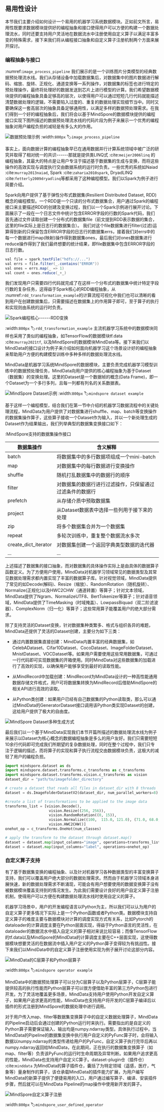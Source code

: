 ## 易用性设计

本节我们主要介绍如何设计一个易用的机器学习系统数据模块。正如前文所言，易用性既要求数据模块提供好的编程抽象和接口使得用户可以方便的构建一个数据处理流水，同时还要支持用户灵活地在数据流水中注册使用自定义算子以满足丰富多变的特殊需求，接下来我们将从编程接口抽象和自定义算子注册机制两个方面来展开探讨。

### 编程抽象与接口

 :numref:`image_process_pipeline` 我们展示的是一个训练图片分类模型的经典数据预处理流水线。我们从存储设备中加载数据集后，对数据集中的图片数据进行解码、缩放、旋转、正规化、通道变换等一系列操作，对数据集的标签也进行特定的预处理操作，最终将处理好的数据发送到芯片上进行模型的计算。我们希望数据模块提供的编程抽象具备足够高的层次，以使得用户可以通过短短几行代码就能描述清楚数据处理的逻辑，不需要陷入过度的、重复的数据处理实现细节当中。同时又要确保这一套高层次的抽象具备足够通用性，以满足多样的数据预处理需求。在我们得到一个好的编程抽象后，我们将会以基于MindSpore的数据模块提供的编程接口实现下图所描述的数据预处理流水线的代码片段为例子来展示一个优秀的编程抽象对用户编程负担的减轻是有多么大的作用。

![数据预处理示例](../img/ch07/7.2/image_process_pipeline.png)
:width:`800px`
:label:`image_process_pipeline`


事实上，面向数据计算的编程抽象早已在通用数据并行计算系统领域中被广泛的研究并取得了相对统一的共识------那就是提供类LINQ式 :cite:`meijer2006linq` 的编程抽象，其最大的特点是让用户专注于描述基于数据集的生成与变换，而将这些操作的高效实现与调度执行交由数据系统的运行时负责。一些优秀的系统如Naiad :cite:`murray2013naiad`,
Spark :cite:`zaharia2010spark`, DryadLINQ :cite:`fetterly2009dryadlinq`等都采用了这种编程模型。我们以Spark为例子进行简要介绍。

Spark向用户提供了基于弹性分布式数据集(Resilient Distributed Dataset, RDD)概念的编程模型。一个RDD是一个只读的分布式数据集合，用户通过Spark的编程接口来主要描述RDD的创建及变换过程，我们以一个Spark示例进行展开讨论。下面展示了一段在一个日志文件中统计包含ERROR字段的行数的Spark代码，我们首先通过文件读取创建一个分布式的数据集file（前文提到RDD表示数据的集合，这里的file实际上是日志行的数据集合）。
我们对这个file数据集进行filter(过滤)运算得到新的只保留包含ERROR字段的日志行的数据集errs，接着我们对errs中的每一个数据进行map(映射)操作得到数据集ones，最后我们对ones数据集进行reduce操作得到了我们最终想要的统计结果，即file数据集中包含ERROR字段的日志行数。

```java
val file = spark.textFile("hdfs://...")
val errs = file.filter(_.contains("ERROR"))
val ones = errs.map(_ => 1)
val count = ones.reduce(_+_)
```



我们发现用户只需要四行代码就完成了在这样一个分布式的数据集中统计特定字段行数的复杂任务，这得益于Spark核心的RDD编程抽象，从 :numref:`rdd_transformation_example`的计算流程可视化中我们也可以清晰的看到用户在创建数据集后，只需要描述在数据集上的作用算子即可，至于算子的执行和实现则由系统的运行时负责。

![Spark编程核心------RDD变换](../img//ch07/7.2/RDD.png)

:width:`800px`
:label:`rdd_transformation_example`
主流机器学习系统中的数据模块同样也采用了类似的编程抽象，如TensorFlow的数据模块tf.data :cite:`murray2021tf`,
以及MindSpore的数据模块MindData等。接下来我们以MindData的接口设计为例子来介绍如何面向机器学习这个场景设计好的编程抽象来帮助用户方便的构建模型训练中多种多样的数据处理流水线。

MindData是机器学习系统MindSpore的数据模块，主要负责完成机器学习模型训练中的数据预处理任务，MindData向用户提供的核心编程抽象为基于Dataset（数据集）的变换处理。这里的Dataset是一个数据帧的概念(Data
Frame)，即一个Dataset为一个多行多列，且每一列都有列名的关系数据表。

![MindSpore
Dataset示例](../img/ch07/7.2/dataset_table.png)
:width:`800px`
:label:`mindspore dataset example`

基于这样一个编程模型，结合我们在第一节中介绍的机器学习数据流程中的关键处理流程，MindData为用户提供了对数据集进行shuffle、map、batch等变换操作的数据集操作算子，这些算子接收一个Dataset作为输入，并以一个新处理生成的Dataset作为结果输出，我们列举典型的数据集变换接口如下：

:MindSpore支持的数据集操作接口

| 数据集操作           | 含义解释                                                 |
| -------------------- | -------------------------------------------------------- |
| batch                | 将数据集中的多行数据项组成一个mini-batch                 |
| map                  | 对数据集中的每行数据进行变换操作                         |
| shuffle              | 随机打乱数据集中的数据行的顺序                           |
| filter               | 对数据集的数据行进行过滤操作，只保留通过过滤条件的数据行 |
| prefetch             | 从存储介质中预取数据集                                   |
| project              | 从Dataset数据表中选择一些列用于接下来的处理              |
| zip                  | 将多个数据集合并为一个数据集                             |
| repeat               | 多轮次训练中，重复整个数据流水多次                       |
| create_dict_iterator | 对数据集创建一个返回字典类型数据的迭代器                 |
| ...                  | ...                                                      |

上述描述了数据集的接口抽象，而对数据集的具体操作实际上是由具体的数据算子函数定义。为了方便用户使用，MindData对机器学习领域常见的数据类型及其常见数据处理需求都内置实现了丰富的数据算子库。针对视觉领域，MindData提供了常见的如Decode(解码)、Resize（缩放）、RandomRotation（随机旋转）、Normalize(正规化)以及HWC2CHW（通道转置）等算子；针对文本领域，MindData提供了Ngram、NormalizeUTF8、BertTokenizer等算子；针对语音领域，MindData提供了TimeMasking（时域掩盖）、LowpassBiquad（双二阶滤波器）、ComplexNorm（归一化）等算子；这些常用算子能覆盖用户的绝大部分需求。

除了支持灵活的Dataset变换，针对数据集种类繁多、格式与组织各异的难题，MindData还提供了灵活的Dataset创建，主要分为如下三类：

-   通过内置数据集直接创建：MindData内置丰富的经典数据集，如CelebADataset、Cifar10Dataset、CocoDataset、ImageFolderDataset、MnistDataset、VOCDataset等。如果用户需要使用这些常用数据集，可通过一行代码即可实现数据集的开箱使用。同时MindData对这些数据集的加载进行了高效的实现，以确保用户能够享受到最好的读取性能。

-   从MindRecord中加载创建：MindRecord为MindData设计的一种高性能通用数据存储文件格式，用户可将数据集转换为MindRecord后借助MindSpore的相关API进行高效的读取。

-   从Python类创建：如果用户已经有自己数据集的Python读取类，那么可以通过MindData的GeneratorDataset接口调用该Python类实现Dataset的创建，这给用户提供了极大的自由度。

![MindSpore
Dataset多种生成方式](../img/ch07/7.2/dataset.png)

最后我们以一个基于MindData实现我们本节开篇所描述的数据处理流水线为例子来展示以Dataset为核心概念的数据编程抽象是多么的用户友好。我们只需要短短10余行代码即可完成我们所期望的复杂数据处理，同时在整个过程中，我们只专注于逻辑的描述，而将算子的实现和算子执行流程交由数据模块负责，这极大的减轻了用户的编程负担。

```python
import mindspore.dataset as ds
import mindspore.dataset.transforms.c_transforms as c_transforms
import mindspore.dataset.transforms.vision.c_transforms as vision
dataset_dir = "path/to/imagefolder_directory"

# create a dataset that reads all files in dataset_dir with 8 threads
dataset = ds.ImageFolderDatasetV2(dataset_dir, num_parallel_workers=8)

#create a list of transformations to be applied to the image data
transforms_list = [vision.Decode(),
                    vision.Resize((256, 256)),
                    vision.RandomRotation((0, 15)),
                    vision.Normalize((100,  115.0, 121.0), (71.0, 68.0, 70.0)),
                    vision.HWC2CHW()]
onehot_op = c_transforms.OneHot(num_classes)

# apply the transform to the dataset through dataset.map()
dataset = dataset.map(input_columns="image", operations=transforms_list)
dataset = dataset.map(input_columns="label", operations=onehot_op)

```

### 自定义算子支持

有了基于数据集变换的编程抽象、以及针对机器学习各种数据类型的丰富变换算子支持，我们可以覆盖用户绝大部分的数据处理需求。然而由于机器学习领域本身进展快速，新的数据处理需求不断涌现，可能会有用户想要使用的数据变换算子没有被数据模块覆盖支持到的情况发生。为此我们需要设计良好的用户自定义算子注册机制，使得用户可以方便在构建数据处理流水线时使用自定义的算子。

机器学习场景中，用户的开发编程语言以Python为主，所以我们可以认为用户的自定义算子更多情况下实际上是一个Python函数或者Python类。数据模块支持自定义算子的难度主要与数据模块对计算的调度实现方式有关系，比如Pytorch的dataloader的计算调度主要在Python层面实现，得益于Python语言的灵活性，在dataloader的数据流水中插入自定义的算子相对来说比较容易；而像TensorFlow的tf.data以及MindSpore的MindData的计算调度主要在C++层面实现，这使得数据模块想要灵活的在数据流中插入用户定义的Python算子变得较为有挑战性。接下来我们以MindData中的自定义算子注册使用实现为例子展开讨论这部分内容。

![MindData的C层算子和Python层算子](../img/ch07/7.2/operation.png)

:width:`800px`
:label:`mindspore operator example`

MindData中的数据预处理算子可以分为C层算子以及Python层算子，C层算子能提供较高的执行性能而Python层算子可以很方便借助丰富的第三方Python包进行开发。为了灵活地覆盖更多场景，MindData支持用户使用Python开发自定义算子，如果用户追求更高的性能，MindData也支持用户将开发的C层算子编译后以插件的形式注册到MindSpore的数据处理中进行调用。

对于用户传入map、filter等数据集变换算子中的自定义数据处理算子，MindData的Pipeline启动后会通过创建的Python运行时来执行。需要指出的是自定义的Python算子需要保证输入、输出均是numpy.ndarray类型。具体执行过程中，当MindData的Pipeline的数据集变换中执行用户自定义的PyFunc算子时，会将输入数据以numpy.ndarray的类型传递给用户的PyFunc，自定义算子执行完毕后再以numpy.ndarray返回给MindData，在此期间，正在执行的数据集变换算子（如map、filter等）负责该PyFunc的运行时生命周期及异常判断。如果用户追求更高的性能，MindData也支持用户自定义C算子。dataset-plugin仓（插件仓） :cite:`minddata` 为MindData的算子插件仓，囊括了为特定领域（遥感，医疗，气象等）量身制作的算子，该仓承载MindData的插件能力扩展，为用户编写MindData的新算子提供了便捷易用的入口，用户通过编写算子、编译、安装插件步骤，然后就可以在MindData
Pipeline的map操作中使用新开发的算子。



![MindSpore自定义算子注册](../img/ch07/7.2/dataset-plugin.png)

:width:`800px`
:label:`mindspore_user_defined_operator`
